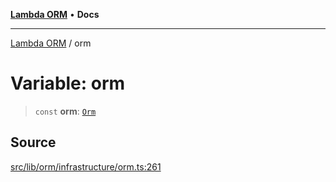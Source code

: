 [**Lambda ORM**](../README.md) • **Docs**

***

[Lambda ORM](../README.md) / orm

# Variable: orm

> `const` **orm**: [`Orm`](../classes/Orm.md)

## Source

[src/lib/orm/infrastructure/orm.ts:261](https://github.com/lambda-orm/lambdaorm/blob/15952b17a2af20fc678f913dd5cbf226a467196b/src/lib/orm/infrastructure/orm.ts#L261)
